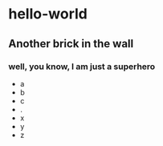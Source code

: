 # hello-world
## Another brick in the wall

### well, you know, I am just a superhero

* a
* b
* c
* .
* x
* y
* z
